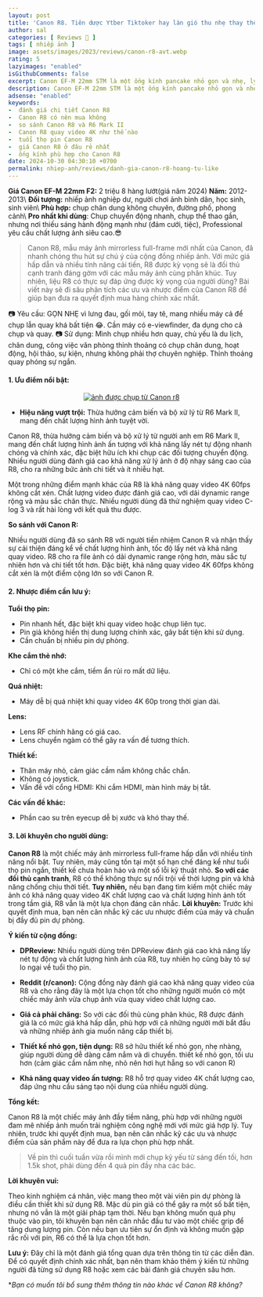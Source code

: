```yaml
---
layout: post
title: 'Canon R8. Tiên dược Ytber Tiktoker hay làn gió thu nhẹ thay thế Canon RP'
author: sal
categories: [ Reviews 📝 ]
tags: [ nhiếp ảnh ]
image: assets/images/2023/reviews/canon-r8-avt.webp
rating: 5
lazyimages: "enabled"
isGithubComments: false
excerpt: Canon EF-M 22mm STM là một ống kính pancake nhỏ gọn và nhẹ, lý tưởng cho các máy ảnh mirrorless Canon EOS M.
description: Canon EF-M 22mm STM là một ống kính pancake nhỏ gọn và nhẹ, lý tưởng cho các máy ảnh mirrorless Canon EOS M.
adsense: "enabled"
keywords:
-  đánh giá chi tiết Canon R8
-  Canon R8 có nên mua không
-  so sánh Canon R8 và R6 Mark II
-  Canon R8 quay video 4K như thế nào
-  tuổi thọ pin Canon R8
-  giá Canon R8 ở đâu rẻ nhất
-  ống kính phù hợp cho Canon R8
date: 2024-10-30 04:30:10 +0700
permalink: nhiep-anh/reviews/danh-gia-canon-r8-hoang-tu-like
---
```


**Giá Canon EF-M 22mm F2:** 2 triệu 8 hàng lướt(giá năm 2024)
**Năm:** 2012-2013\\
**Đối tượng:** nhiếp ảnh nghiệp dư, người chơi ảnh bình dân, học sinh, sinh viên\\
**Phù hợp:** chụp chân dung không chuyên, đường phố, phong cảnh\\
**Pro nhất khi dùng**: Chụp chuyển động nhanh, chụp thể thao gần, nhưng nơi thiếu sáng hành động mạnh như (đám cưới, tiệc), Professional yêu cầu chất lượng ảnh siêu cao.😎

> Canon R8, mẫu máy ảnh mirrorless full-frame mới nhất của Canon, đã nhanh chóng thu hút sự chú ý của cộng đồng nhiếp ảnh. Với mức giá hấp dẫn và nhiều tính năng cải tiến, R8 được kỳ vọng sẽ là đối thủ cạnh tranh đáng gờm với các mẫu máy ảnh cùng phân khúc. Tuy nhiên, liệu R8 có thực sự đáp ứng được kỳ vọng của người dùng? Bài viết này sẽ đi sâu phân tích các ưu và nhược điểm của Canon R8 để giúp bạn đưa ra quyết định mua hàng chính xác nhất.

📷 Yêu cầu: GỌN NHẸ vì lưng đau, gối mỏi, tay tê, mang nhiều máy cả để chụp lẫn quay khá bất tiện 😂. Cần máy có e-viewfinder, đa dụng cho cả chụp và quay.
📷 Sử dụng: Mình chụp nhiều hơn quay, chủ yếu là du lịch, chân dung, công việc văn phòng thỉnh thoảng có chụp chân dung, hoạt động, hội thảo, sự kiện, nhưng không phải thợ chuyên nghiệp. Thỉnh thoảng quay phóng sự ngắn.

#### 1\. Ưu điểm nổi bật:

<div class="content" style="text-align:center; ">
<a href="https://i.imgur.com/LEaf7t5"><img loading="lazy" src="https://lh3.googleusercontent.com/pw/AP1GczNWvHqq3t17Hcv-1aEKBTj0FHbfEP9ZnyLccIzzuSmDuyW3-FHJrj5c28dlaBtS8BosxD_5lVtD_Yb-4aCFiIlskSax-F7THeOu9MDAaTCaQd1_UVydCSL27HBVE9fch1TV2x_2nrjhORO50er_38opCw=w611-h917-s-no-gm?authuser=1" title="source: imgur.com" alt="ảnh được chụp từ Canon r8"></a></div>


*   **Hiệu năng vượt trội:** Thừa hưởng cảm biến và bộ xử lý từ R6 Mark II, mang đến chất lượng hình ảnh tuyệt vời.

Canon R8, thừa hưởng cảm biến và bộ xử lý từ người anh em R6 Mark II, mang đến chất lượng hình ảnh ấn tượng với khả năng lấy nét tự động nhanh chóng và chính xác, đặc biệt hữu ích khi chụp các đối tượng chuyển động. Nhiều người dùng đánh giá cao khả năng xử lý ảnh ở độ nhạy sáng cao của R8, cho ra những bức ảnh chi tiết và ít nhiễu hạt.

Một trong những điểm mạnh khác của R8 là khả năng quay video 4K 60fps không cắt xén. Chất lượng video được đánh giá cao, với dải dynamic range rộng và màu sắc chân thực. Nhiều người dùng đã thử nghiệm quay video C-log 3 và rất hài lòng với kết quả thu được.

**So sánh với Canon R:**

Nhiều người dùng đã so sánh R8 với người tiền nhiệm Canon R và nhận thấy sự cải thiện đáng kể về chất lượng hình ảnh, tốc độ lấy nét và khả năng quay video. R8 cho ra file ảnh có dải dynamic range rộng hơn, màu sắc tự nhiên hơn và chi tiết tốt hơn. Đặc biệt, khả năng quay video 4K 60fps không cắt xén là một điểm cộng lớn so với Canon R.


#### 2\. Nhược điểm cần lưu ý:

 **Tuổi thọ pin:**

*   Pin nhanh hết, đặc biệt khi quay video hoặc chụp liên tục.
*   Pin giả không hiển thị dung lượng chính xác, gây bất tiện khi sử dụng.
*   Cần chuẩn bị nhiều pin dự phòng.

**Khe cắm thẻ nhớ:**

*   Chỉ có một khe cắm, tiềm ẩn rủi ro mất dữ liệu.

**Quá nhiệt:**

*   Máy dễ bị quá nhiệt khi quay video 4K 60p trong thời gian dài.

**Lens:**

*   Lens RF chính hãng có giá cao.
*   Lens chuyển ngàm có thể gây ra vấn đề tương thích.

**Thiết kế:**

*   Thân máy nhỏ, cảm giác cầm nắm không chắc chắn.
*   Không có joystick.
*   Vấn đề với cổng HDMI: Khi cắm HDMI, màn hình máy bị tắt.

**Các vấn đề khác:**

*   Phần cao su trên eyecup dễ bị xước và khó thay thế.


#### 3\. Lời khuyên cho người dùng:

 **Canon R8** là một chiếc máy ảnh mirrorless full-frame hấp dẫn với nhiều tính năng nổi bật. Tuy nhiên, máy cũng tồn tại một số hạn chế đáng kể như tuổi thọ pin ngắn, thiết kế chưa hoàn hảo và một số lỗi kỹ thuật nhỏ. **So với các đối thủ cạnh tranh**, R8 có thể không thực sự nổi trội về thời lượng pin và khả năng chống chịu thời tiết. **Tuy nhiên,** nếu bạn đang tìm kiếm một chiếc máy ảnh có khả năng quay video 4K chất lượng cao và chất lượng hình ảnh tốt trong tầm giá, R8 vẫn là một lựa chọn đáng cân nhắc. **Lời khuyên:** Trước khi quyết định mua, bạn nên cân nhắc kỹ các ưu nhược điểm của máy và chuẩn bị đầy đủ pin dự phòng.

**Ý kiến từ cộng đồng:**

*   **DPReview:** Nhiều người dùng trên DPReview đánh giá cao khả năng lấy nét tự động và chất lượng hình ảnh của R8, tuy nhiên họ cũng bày tỏ sự lo ngại về tuổi thọ pin.
*   **Reddit (r/canon):** Cộng đồng này đánh giá cao khả năng quay video của R8 và cho rằng đây là một lựa chọn tốt cho những người muốn có một chiếc máy ảnh vừa chụp ảnh vừa quay video chất lượng cao.


*   **Giá cả phải chăng:** So với các đối thủ cùng phân khúc, R8 được đánh giá là có mức giá khá hấp dẫn, phù hợp với cả những người mới bắt đầu và những nhiếp ảnh gia muốn nâng cấp thiết bị.
*   **Thiết kế nhỏ gọn, tiện dụng:** R8 sở hữu thiết kế nhỏ gọn, nhẹ nhàng, giúp người dùng dễ dàng cầm nắm và di chuyển. thiết kế nhỏ gọn, tối ưu hơn (cảm giác cầm nắm nhẹ, nhỏ nên hơi hụt hẫng so với canon R)

*   **Khả năng quay video ấn tượng:** R8 hỗ trợ quay video 4K chất lượng cao, đáp ứng nhu cầu sáng tạo nội dung của nhiều người dùng.

**Tổng kết:**

Canon R8 là một chiếc máy ảnh đầy tiềm năng, phù hợp với những người đam mê nhiếp ảnh muốn trải nghiệm công nghệ mới với mức giá hợp lý. Tuy nhiên, trước khi quyết định mua, bạn nên cân nhắc kỹ các ưu và nhược điểm của sản phẩm này để đưa ra lựa chọn phù hợp nhất.

> Về pin thì cuối tuần vừa rồi mình mới chụp kỷ yếu từ sáng đến tối, hơn 1.5k shot, phải dùng đến 4 quả pin đầy nha các bác.

**Lời khuyên vui:**

Theo kinh nghiệm cá nhân, việc mang theo một vài viên pin dự phòng là điều cần thiết khi sử dụng R8. Mặc dù pin giả có thể gây ra một số bất tiện, nhưng nó vẫn là một giải pháp tạm thời. Nếu bạn không muốn quá phụ thuộc vào pin, tôi khuyên bạn nên cân nhắc đầu tư vào một chiếc grip để tăng dung lượng pin. Còn nếu bạn ưu tiên sự ổn định và không muốn gặp rắc rối với pin, R6 có thể là lựa chọn tốt hơn.

**Lưu ý:** Đây chỉ là một đánh giá tổng quan dựa trên thông tin từ các diễn đàn. Để có quyết định chính xác nhất, bạn nên tham khảo thêm ý kiến từ những người đã từng sử dụng R8 hoặc xem các bài đánh giá chuyên sâu hơn.

**Bạn có muốn tôi bổ sung thêm thông tin nào khác về Canon R8 không?*

